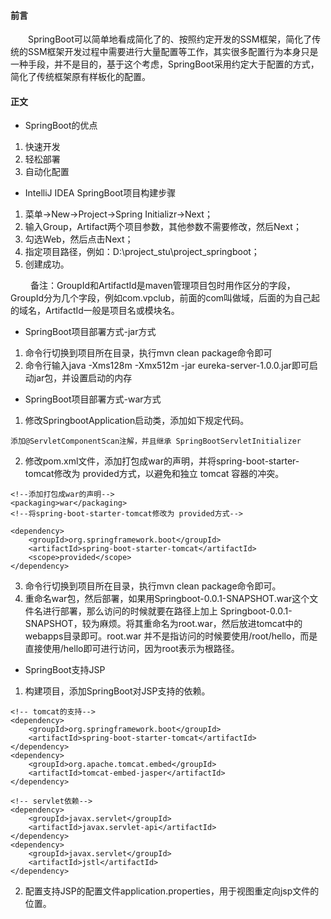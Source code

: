 #### 前言
&emsp;&emsp;SpringBoot可以简单地看成简化了的、按照约定开发的SSM框架，简化了传统的SSM框架开发过程中需要进行大量配置等工作，其实很多配置行为本身只是一种手段，并不是目的，基于这个考虑，SpringBoot采用约定大于配置的方式，简化了传统框架原有样板化的配置。

#### 正文
- SpringBoot的优点
1. 快速开发
2. 轻松部署
3. 自动化配置

- IntelliJ IDEA SpringBoot项目构建步骤
1. 菜单->New->Project->Spring Initializr->Next；
2. 输入Group，Artifact两个项目参数，其他参数不需要修改，然后Next；
3. 勾选Web，然后点击Next；
4. 指定项目路径，例如：D:\project_stu\project_springboot；
5. 创建成功。

&emsp;&emsp; 备注：GroupId和ArtifactId是maven管理项目包时用作区分的字段，GroupId分为几个字段，例如com.vpclub，前面的com叫做域，后面的为自己起的域名，ArtifactId一般是项目名或模块名。

- SpringBoot项目部署方式-jar方式
1. 命令行切换到项目所在目录，执行mvn clean package命令即可
2. 命令行输入java -Xms128m -Xmx512m -jar eureka-server-1.0.0.jar即可启动jar包，并设置启动的内存

- SpringBoot项目部署方式-war方式
1. 修改SpringbootApplication启动类，添加如下规定代码。
```
添加@ServletComponentScan注解，并且继承 SpringBootServletInitializer
```
2. 修改pom.xml文件，添加打包成war的声明，并将spring-boot-starter-tomcat修改为 provided方式，以避免和独立 tomcat 容器的冲突。
```
<!--添加打包成war的声明-->
<packaging>war</packaging>
<!--将spring-boot-starter-tomcat修改为 provided方式-->
 
<dependency>
    <groupId>org.springframework.boot</groupId>
    <artifactId>spring-boot-starter-tomcat</artifactId>
    <scope>provided</scope>
</dependency>
```
3. 命令行切换到项目所在目录，执行mvn clean package命令即可。
4. 重命名war包，然后部署，如果用Springboot-0.0.1-SNAPSHOT.war这个文件名进行部署，那么访问的时候就要在路径上加上 Springboot-0.0.1-SNAPSHOT，较为麻烦。将其重命名为root.war，然后放进tomcat中的webapps目录即可。root.war 并不是指访问的时候要使用/root/hello，而是直接使用/hello即可进行访问，因为root表示为根路径。

- SpringBoot支持JSP
1. 构建项目，添加SpringBoot对JSP支持的依赖。
```
<!-- tomcat的支持-->
<dependency>
    <groupId>org.springframework.boot</groupId>
    <artifactId>spring-boot-starter-tomcat</artifactId>
</dependency>
<dependency>
    <groupId>org.apache.tomcat.embed</groupId>
    <artifactId>tomcat-embed-jasper</artifactId>
</dependency>
 
<!-- servlet依赖-->
<dependency>
    <groupId>javax.servlet</groupId>
    <artifactId>javax.servlet-api</artifactId>
</dependency>
<dependency>
    <groupId>javax.servlet</groupId>
    <artifactId>jstl</artifactId>
</dependency>
```
2. 配置支持JSP的配置文件application.properties，用于视图重定向jsp文件的位置。